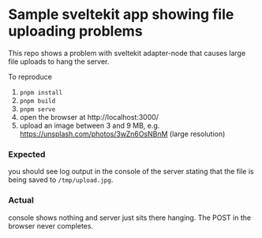 # Sample sveltekit app showing file uploading problems

This repo shows a problem with sveltekit adapter-node that causes large file uploads to hang the server.

To reproduce

1. `pnpm install`
2. `pnpm build`
3. `pnpm serve`
4. open the browser at http://localhost:3000/
5. upload an image between 3 and 9 MB, e.g. https://unsplash.com/photos/3wZn6OsNBnM (large resolution)

### Expected

you should see log output in the console of the server stating that the file is being saved to `/tmp/upload.jpg`.

### Actual

console shows nothing and server just sits there hanging. The POST in the browser never completes.

